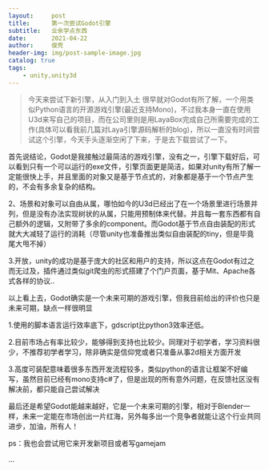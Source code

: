 ```yaml
---
layout:     post
title:      第一次尝试Godot引擎
subtitle:	业余学点东西   
date:       2021-04-22
author:     俊壳
header-img: img/post-sample-image.jpg
catalog: true
tags:
    - unity,unity3d
---
```






> 今天来尝试下新引擎，从入门到入土
  很早就对Godot有所了解，一个用类似Python语言的开源游戏引擎(最近支持Mono)，不过我本身一直在使用U3d来写自己的项目，而在公司里则是用LayaBox完成自己所需要完成的工作(具体可以看我前几篇对Laya引擎源码解析的blog)，所以一直没有时间尝试这个引擎，今天手头逐渐空闲了下来，于是去下载尝试了一下。

  首先说结论，Godot是我接触过最简洁的游戏引擎，没有之一，引擎下载好后，可以看到只有一个可以运行的exe文件，引擎页面更是简洁，如果对unity有所了解一定能很快上手，并且里面的对象又是基于节点式的，对象都是基于一个节点产生的，不会有多余复杂的结构。

2、场景和对象可以自由从属，哪怕如今的U3d已经出了在一个场景里进行场景并列，但是没有办法实现树状的从属，只能用预制体来代替。并且每一套东西都有自己额外的逻辑，又附带了多余的component。而Godot基于节点自由装配的形式就大大减轻了运行的消耗（尽管unity也准备推出类似自由装配的tiny，但是毕竟尾大甩不掉）

 3.开放，unity的成功是基于庞大的社区和用户的支持，所以这点在Godot有过之而无过及，插件通过类似git爬虫的形式搭建了个门户页面，基于Mit、Apache各式各样的协议..

以上看上去，Godot确实是一个未来可期的游戏引擎，但我目前给出的评价也只是未来可期，缺点一样很明显

1.使用的脚本语言运行效率底下，gdscript比python3效率还低。

2.目前市场占有率比较少，能够得到支持也比较少。同理对于初学者，学习资料很少，不推荐初学者学习，除非确实是信仰党或者只准备从事2d相关方面开发

3.高度可装配意味着很多东西开发流程较多，类似python的语言让框架不好编写，虽然目前已经有mono支持c#了，但是出现的所有意外问题，在反馈社区没有解决前，都只能自己尝试解决

最后还是希望Godot能越来越好，它是一个未来可期的引擎，相对于Blender一样，未来一定能在市场创出一片红海，另外每多出一个竞争者就能让这个行业共同进步，加油，所有人！

ps：我也会尝试用它来开发新项目或者写gamejam





...


​	







